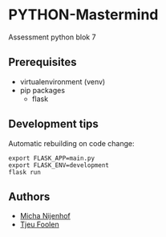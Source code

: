 # PYTHON-Mastermind
Assessment python blok 7

## Prerequisites
- virtualenvironment (venv)
- pip packages
    - flask
    
## Development tips
Automatic rebuilding on code change:
```
export FLASK_APP=main.py
export FLASK_ENV=development
flask run
```

## Authors
- [Micha Nijenhof](https://github.com/killermi200)
- [Tjeu Foolen](https://github.com/tjeufoolen)